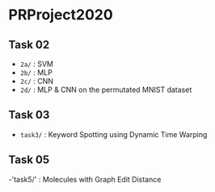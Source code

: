 # PRProject2020

## Task 02

 - `2a/` : SVM
 - `2b/` : MLP
 - `2c/` : CNN
 - `2d/` : MLP & CNN on the permutated MNIST dataset
 
 ## Task 03
 
  - `task3/` : Keyword Spotting using Dynamic Time Warping
  
## Task 05

 -'task5/' : Molecules with Graph Edit Distance

